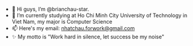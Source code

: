 - 👋 Hi guys, I’m @brianchau-star. 
- 🌱 I’m currently studying at Ho Chi Minh City University of Technology in Viet Nam, my major is Computer Science
- 📫 Here's my email: nhatchau.forwork@gmail.com
- ✨ My motto is "Work hard in silence, let success be my noise"

<!---
brianchau-star/brianchau-star is a ✨ special ✨ repository because its `README.md` (this file) appears on your GitHub profile.
You can click the Preview link to take a look at your changes.
--->
